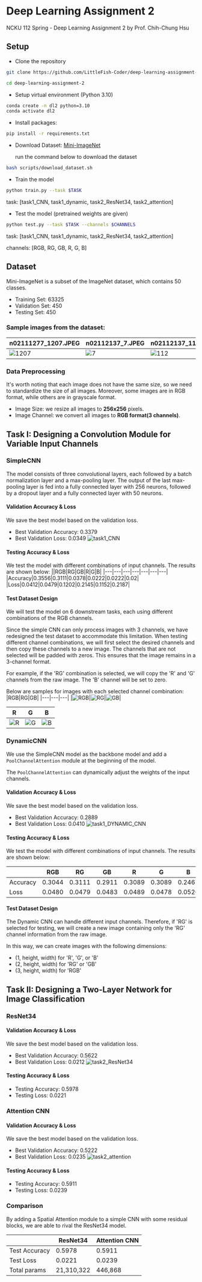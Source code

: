 # Deep Learning Assignment 2
NCKU 112 Spring - Deep Learning Assignment 2 by Prof. Chih-Chung Hsu
## Setup
- Clone the repository
```bash
git clone https://github.com/LittleFish-Coder/deep-learning-assignment-2.git

cd deep-learning-assignment-2
```
- Setup virtual environment (Python 3.10)
```bash
conda create -n dl2 python=3.10
conda activate dl2
```
- Install packages: 
```bash
pip install -r requirements.txt
```
- Download Dataset: [Mini-ImageNet](https://cchsu.info/files/images.zip)

    run the command below to download the dataset
```bash
bash scripts/download_dataset.sh
```

- Train the model
```bash
python train.py --task $TASK
```

task: [task1_CNN, task1_dynamic, task2_ResNet34, task2_attention]

- Test the model (pretrained weights are given) 
```bash
python test.py --task $TASK --channels $CHANNELS
```
task: [task1_CNN, task1_dynamic, task2_ResNet34, task2_attention]

channels: [RGB, RG, GB, R, G, B]

## Dataset
Mini-ImageNet is a subset of the ImageNet dataset, which contains 50 classes.
- Training Set: 63325
- Validation Set: 450
- Testing Set: 450

### Sample images from the dataset:
|n02111277_1207.JPEG|n02112137_7.JPEG|n02112137_112.JPEG|
|---|---|---|
|![1207](./src/n02111277_1207.JPEG)|![7](./src/n02112137_7.JPEG)|![112](./src/n02112137_112.JPEG)|

### Data Preprocessing 
It's worth noting that each image does not have the same size, so we need to standardize the size of all images. Moreover, some images are in RGB format, while others are in grayscale format.
- Image Size: we resize all images to **256x256** pixels.
- Image Channel: we convert all images to **RGB format(3 channels)**.

## Task I: Designing a Convolution Module for Variable Input Channels

### SimpleCNN

The model consists of three convolutional layers, each followed by a batch normalization layer and a max-pooling layer. The output of the last max-pooling layer is fed into a fully connected layer with 256 neurons, followed by a dropout layer and a fully connected layer with 50 neurons.

#### Validation Accuracy & Loss
We save the best model based on the validation loss.
- Best Validation Accuracy: 0.3379
- Best Validation Loss: 0.0349
![task1_CNN](./plot/task1_CNN.png)

#### Testing Accuracy & Loss
We test the model with different combinations of input channels. The results are shown below:
||RGB|RG|GB|R|G|B|
|---|---|---|---|---|---|---|
|Accuracy|0.3556|0.3111|0.0378|0.0222|0.0222|0.02|
|Loss|0.0412|0.0479|0.1202|0.2145|0.1152|0.2187|

#### Test Dataset Design
We will test the model on 6 downstream tasks, each using different combinations of the RGB channels.

Since the simple CNN can only process images with 3 channels, we have redesigned the test dataset to accommodate this limitation. When testing different channel combinations, we will first select the desired channels and then copy these channels to a new image. The channels that are not selected will be padded with zeros. This ensures that the image remains in a 3-channel format.

For example, if the 'RG' combination is selected, we will copy the 'R' and 'G' channels from the raw image. The 'B' channel will be set to zero.

Below are samples for images with each selected channel combination:
|RGB|RG|GB|
|---|---|---|
|![RGB](./data/RGB/sample_1_RGB.jpg)|![RG](./data/RG/sample_1_RG.jpg)|![GB](./data/GB/sample_1_GB.jpg)|

|R|G|B|
|---|---|---|
|![R](./data/R/sample_1_R.jpg)|![G](./data/G/sample_1_G.jpg)|![B](./data/B/sample_1_B.jpg)|

### DynamicCNN

We use the SimpleCNN model as the backbone model and add a `PoolChannelAttention` module at the beginning of the model. 

The `PoolChannelAttention` can dynamically adjust the weights of the input channels. 
#### Validation Accuracy & Loss
We save the best model based on the validation loss.
- Best Validation Accuracy: 0.2889
- Best Validation Loss: 0.0410
![task1_DYNAMIC_CNN](./plot/task1_DYNAMIC_CNN.png)

#### Testing Accuracy & Loss
We test the model with different combinations of input channels. The results are shown below:

||RGB|RG|GB|R|G|B|
|---|---|---|---|---|---|---|
|Accuracy|0.3044|0.3111|0.2911|0.3089|0.3089|0.2467|
|Loss|0.0480|0.0479|0.0483|0.0489|0.0478|0.0526|

#### Test Dataset Design
The Dynamic CNN can handle different input channels. Therefore, if 'RG' is selected for testing, we will create a new image containing only the 'RG' channel information from the raw image.

In this way, we can create images with the following dimensions:
-	(1, height, width) for 'R', 'G', or 'B'
-	(2, height, width) for 'RG' or 'GB'
-	(3, height, width) for 'RGB'


## Task II: Designing a Two-Layer Network for Image Classification

### ResNet34
#### Validation Accuracy & Loss
We save the best model based on the validation loss.
- Best Validation Accuracy: 0.5622
- Best Validation Loss: 0.0212
![task2_ResNet34](./plot/task2_ResNet34.png)

#### Testing Accuracy & Loss
- Testing Accuracy: 0.5978
- Testing Loss: 0.0221


### Attention CNN
#### Validation Accuracy & Loss
We save the best model based on the validation loss.
- Best Validation Accuracy: 0.5222
- Best Validation Loss: 0.0235
![task2_attention](./plot/task2_attention.png)

#### Testing Accuracy & Loss
- Testing Accuracy: 0.5911
- Testing Loss: 0.0239

### Comparison
By adding a Spatial Attention module to a simple CNN with some residual blocks, we are able to rival the ResNet34 model.

||ResNet34|Attention CNN|
|---|---|---|
|Test Accuracy|0.5978|0.5911|
|Test Loss|0.0221|0.0239|
|Total params|21,310,322|446,868|


